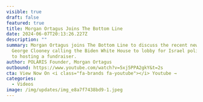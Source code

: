 ```yaml
---
visible: true
draft: false
featured: true
title: Morgan Ortagus Joins The Bottom Line
date: 2024-06-07T20:13:26.227Z
description: ""
summary: Morgan Ortagus joins The Bottom Line to discuss the recent news about
  George Clooney calling the Biden White House to lobby for Israel policy prior
  to hosting a fundraiser.
author: POLARIS Founder, Morgan Ortagus
outbound: https://www.youtube.com/watch?v=5xj5PPA2gkY&t=2s
cta: View Now On <i class="fa-brands fa-youtube"></i> Youtube →
categories:
  - Videos
image: /img/updates/img_e8a7f7438bd9-1.jpeg
---
```

